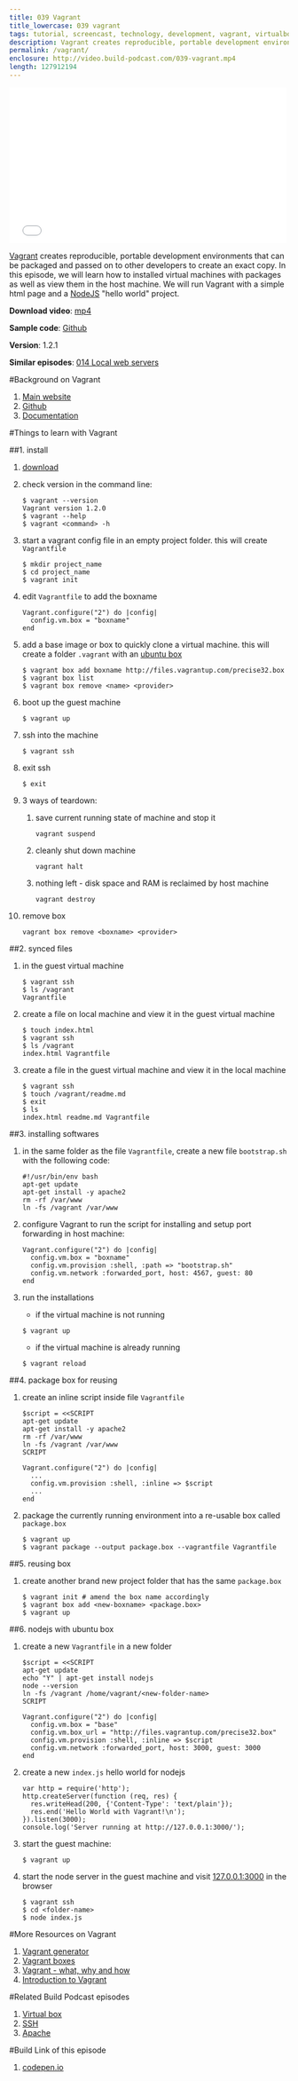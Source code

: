 ```yaml
---
title: 039 Vagrant
title_lowercase: 039 vagrant
tags: tutorial, screencast, technology, development, vagrant, virtualbox, host, guest, environment
description: Vagrant creates reproducible, portable development environments that can be packaged and passed on to other developers to create an exact copy. In this episode, we will learn how to installed virtual machines with packages as well as view them in the host machine. We will run Vagrant with a simple html page and a NodeJS "hello world" project.
permalink: /vagrant/
enclosure: http://video.build-podcast.com/039-vagrant.mp4
length: 127912194
---
```


<div id="video"><iframe src="//player.vimeo.com/video/64392910" width="500" height="281" frameborder="0" webkitallowfullscreen mozallowfullscreen allowfullscreen></iframe></div>

[Vagrant](http://www.vagrantup.com/) creates reproducible, portable development environments that can be packaged and passed on to other developers to create an exact copy. In this episode, we will learn how to installed virtual machines with packages as well as view them in the host machine. We will run Vagrant with a simple html page and a [NodeJS](http://nodejs.org/) "hello world" project.

<p><strong>Download video</strong>: <a href="http://video.build-podcast.com/039-vagrant.mp4" download="build-podcast-039-vagrant.mp4">mp4</a></p>

**Sample code**: [Github](https://github.com/sayanee/build-podcast/tree/master/039-vagrant)

**Version**: 1.2.1

**Similar episodes**: [014 Local web servers](/local-web-servers/)

#Background on Vagrant

1. [Main website](http://www.vagrantup.com/)
2. [Github](https://github.com/mitchellh/vagrant)
3. [Documentation](http://docs.vagrantup.com/v2/)

#Things to learn with Vagrant

##1. install

1. [download](http://downloads.vagrantup.com/)
2. check version in the command line:

    ```
    $ vagrant --version
    Vagrant version 1.2.0
    $ vagrant --help
    $ vagrant <command> -h
    ```
1. start a vagrant config file in an empty project folder. this will create `Vagrantfile`

    ```
    $ mkdir project_name
    $ cd project_name
    $ vagrant init
    ```

1. edit `Vagrantfile` to add the boxname

    ```
    Vagrant.configure("2") do |config|
      config.vm.box = "boxname"
    end
    ```

1. add a base image or box to quickly clone a virtual machine. this will create a folder `.vagrant` with an [ubuntu box](http://www.vagrantbox.es/)

    ```
    $ vagrant box add boxname http://files.vagrantup.com/precise32.box
    $ vagrant box list
    $ vagrant box remove <name> <provider>
    ```

1. boot up the guest machine

    ```
    $ vagrant up
    ```

1. ssh into the machine

    ```
    $ vagrant ssh
    ```
1. exit ssh

    ```
    $ exit
    ```

1. 3 ways of teardown:
    1. save current running state of machine and stop it

        ```
        vagrant suspend
        ```
    1. cleanly shut down machine

        ```
        vagrant halt
        ```
    1. nothing left - disk space and RAM is reclaimed by host machine

        ```
        vagrant destroy
        ```
1. remove box

    ```
    vagrant box remove <boxname> <provider>
    ```


##2. synced files

1. in the guest virtual machine

    ```
    $ vagrant ssh
    $ ls /vagrant
    Vagrantfile
    ```

1. create a file on local machine and view it in the guest virtual machine

    ```
    $ touch index.html
    $ vagrant ssh
    $ ls /vagrant
    index.html Vagrantfile
    ```
1. create a file in the guest virtual machine and view it in the local machine

    ```
    $ vagrant ssh
    $ touch /vagrant/readme.md
    $ exit
    $ ls
    index.html readme.md Vagrantfile
    ```

##3. installing softwares

1. in the same folder as the file `Vagrantfile`, create a new file `bootstrap.sh` with the following code:

    ```
    #!/usr/bin/env bash
    apt-get update
    apt-get install -y apache2
    rm -rf /var/www
    ln -fs /vagrant /var/www
    ```
1. configure Vagrant to run the script for installing and setup port forwarding in host machine:

    ```
    Vagrant.configure("2") do |config|
      config.vm.box = "boxname"
      config.vm.provision :shell, :path => "bootstrap.sh"
      config.vm.network :forwarded_port, host: 4567, guest: 80
    end
    ```
1. run the installations
    - if the virtual machine is not running

    ```
    $ vagrant up
    ```
    - if the virtual machine is already running

    ```
    $ vagrant reload
    ```

##4. package box for reusing

1. create an inline script inside file `Vagrantfile`


    ```
    $script = <<SCRIPT
    apt-get update
    apt-get install -y apache2
    rm -rf /var/www
    ln -fs /vagrant /var/www
    SCRIPT

    Vagrant.configure("2") do |config|
      ...
      config.vm.provision :shell, :inline => $script
      ...
    end
    ```

1. package the currently running environment into a re-usable box called `package.box`

    ```
    $ vagrant up
    $ vagrant package --output package.box --vagrantfile Vagrantfile
    ```


##5. reusing box

1. create another brand new project folder that has the same `package.box`

    ```
    $ vagrant init # amend the box name accordingly
    $ vagrant box add <new-boxname> <package.box>
    $ vagrant up
    ```

##6. nodejs with ubuntu box

1.  create a new `Vagrantfile` in a new folder

    ```
    $script = <<SCRIPT
    apt-get update
    echo "Y" | apt-get install nodejs
    node --version
    ln -fs /vagrant /home/vagrant/<new-folder-name>
    SCRIPT

    Vagrant.configure("2") do |config|
      config.vm.box = "base"
      config.vm.box_url = "http://files.vagrantup.com/precise32.box"
      config.vm.provision :shell, :inline => $script
      config.vm.network :forwarded_port, host: 3000, guest: 3000
    end
    ```
1. create a new `index.js` hello world for nodejs

    ```
    var http = require('http');
    http.createServer(function (req, res) {
      res.writeHead(200, {'Content-Type': 'text/plain'});
      res.end('Hello World with Vagrant!\n');
    }).listen(3000);
    console.log('Server running at http://127.0.0.1:3000/');
    ```
1. start the guest machine:

    ```
    $ vagrant up
    ```

1. start the node server in the guest machine and visit [127.0.0.1:3000](http://127.0.0.1:3000) in the browser

    ```
    $ vagrant ssh
    $ cd <folder-name>
    $ node index.js
    ```


#More Resources on Vagrant
1. [Vagrant generator](http://rove.io/)
1. [Vagrant boxes](http://www.vagrantbox.es/)
1. [Vagrant - what, why and how](http://net.tutsplus.com/tutorials/php/vagrant-what-why-and-how/)
2. [Introduction to Vagrant](http://www.slideshare.net/salizzar/introduction-to-vagrant)

#Related Build Podcast episodes
1. [Virtual box](http://build-podcast.com/virtualbox/)
2. [SSH](http://build-podcast.com/ssh/)
3. [Apache](http://build-podcast.com/apache/)

#Build Link of this episode

1. [codepen.io](http://codepen.io/)
